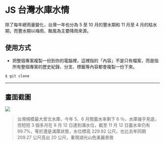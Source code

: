 # JS 台灣水庫水情

除了每年總雨量變化，台灣一年也分為 5 至 10 月的豐水期和 11 月至 4 月的枯水期，而豐水期以梅雨、颱風為主要降雨來源。

## 使用方式
- 把整個專案複製一份到你的電腦裡，這裡指的「內容」不是只有檔案，而是指所有整個專案的歷史紀錄、分支、標籤等內容都會複製一份下來。
```sh
$ git clone
```

----

## 畫面截圖
![](https://i.imgur.com/Z8hFOnZ.png)
> 台灣規模最大曾文水庫，今年 5、6 月間蓄水率剩下 6 ％，水庫幾乎見底，但短短 3 個多月在 9 月 12 日達到滿水位，截至 11 月 12 日蓄水率仍有 99.7%，等於還是滿庫狀態，水位標高 229.92 公尺，也比去年同期 209.27 公尺高出 20 公尺，重現湖光山色美麗景致
